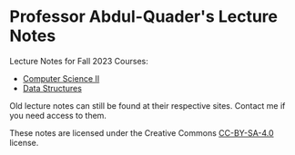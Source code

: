 # Professor Abdul-Quader's Lecture Notes

Lecture Notes for Fall 2023 Courses:

* [Computer Science II](cs2-f23)
* [Data Structures](data-structures-f23)

Old lecture notes can still be found at their respective sites. Contact me if you need access to them.

These notes are licensed under the Creative Commons [CC-BY-SA-4.0](https://creativecommons.org/licenses/by-sa/4.0/legalcode) license.
